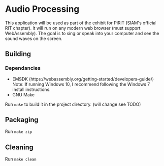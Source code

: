 # Audio Processing

This application will be used as part of the exhibit for PiRIT (SIAM's official RIT chapter). It will run on any modern web browser (must support WebAssembly). The goal is to sing or speak into your computer and see the sound waves on the screen.

## Building

### Dependancies
<ul>
    <li>EMSDK (https://webassembly.org/getting-started/developers-guide/) Note: If running Windows 10, I recommend following the Windows 7 install instructions.</li>
    <li>GNU Make</li>
</ul>

Run `make` to build it in the project directory. (will change see TODO)

## Packaging

Run `make zip`

## Cleaning

Run `make clean`
